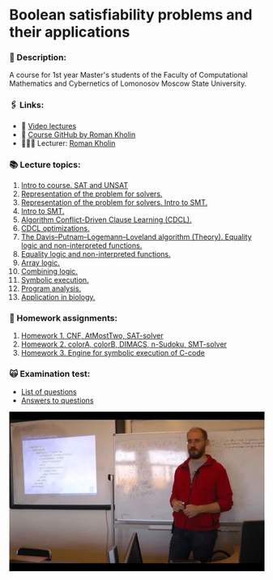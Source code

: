 # Boolean satisfiability problems and their applications

### 📝 Description:
A course for 1st year Master's students of the Faculty of Computational Mathematics and Cybernetics of Lomonosov Moscow State University.

### 🖇 Links:
* 🎥 [Video lectures](https://disk.yandex.ru/d/2O9UqG2zds1T6w)
* 🔗 [Course GitHub by Roman Kholin](https://github.com/RomanKholin94/Boolean-satisfiability-problem-and-application) 
* 👨🏼‍🏫 Lecturer: [Roman Kholin](https://istina.msu.ru/profile/romankholin94/)

### 📚 Lecture topics:
1. [Intro to course. SAT and UNSAT](https://github.com/Sharrish/boolean_satisfiability_problem_and_application/blob/main/lecture_presentations/lection01.pdf)
2. [Representation of the problem for solvers.](https://github.com/Sharrish/boolean_satisfiability_problem_and_application/blob/main/lecture_presentations/lection02.pdf)
3. [Representation of the problem for solvers. Intro to SMT.](https://github.com/Sharrish/boolean_satisfiability_problem_and_application/blob/main/lecture_presentations/lection03.pdf)
4. [Intro to SMT.](https://github.com/Sharrish/boolean_satisfiability_problem_and_application/blob/main/lecture_presentations/lection04.pdf)
5. [Algorithm Conflict-Driven Clause Learning (CDCL).](https://github.com/Sharrish/boolean_satisfiability_problem_and_application/blob/main/lecture_presentations/lection05.pdf)
6. [CDCL optimizations.](https://github.com/Sharrish/boolean_satisfiability_problem_and_application/blob/main/lecture_presentations/lection06.pdf)
7. [The Davis–Putnam–Logemann–Loveland algorithm (Theory). Equality logic and non-interpreted functions.](https://github.com/Sharrish/boolean_satisfiability_problem_and_application/blob/main/lecture_presentations/lection07.pdf)
8. [Equality logic and non-interpreted functions.](https://github.com/Sharrish/boolean_satisfiability_problem_and_application/blob/main/lecture_presentations/lection08.pdf)
9. [Array logic.](https://github.com/Sharrish/boolean_satisfiability_problem_and_application/blob/main/lecture_presentations/lection09.pdf)
10. [Combining logic.](https://github.com/Sharrish/boolean_satisfiability_problem_and_application/blob/main/lecture_presentations/lection10.pdf)
11. [Symbolic execution.](https://github.com/Sharrish/boolean_satisfiability_problem_and_application/blob/main/lecture_presentations/lection11.pdf)
12. [Program analysis.](https://github.com/Sharrish/boolean_satisfiability_problem_and_application/blob/main/lecture_presentations/lection12.pdf)
13. [Application in biology.](https://github.com/Sharrish/boolean_satisfiability_problem_and_application/blob/main/lecture_presentations/lection13.pdf)

### 🏡 Homework assignments:
1. [Homework 1. CNF, AtMostTwo, SAT-solver](https://github.com/Sharrish/boolean_satisfiability_problem_and_application/tree/main/hw1)
2. [Homework 2. colorA, colorB, DIMACS, n-Sudoku, SMT-solver](https://github.com/Sharrish/boolean_satisfiability_problem_and_application/tree/main/hw2)
3. [Homework 3. Engine for symbolic execution of C-code](https://github.com/Sharrish/boolean_satisfiability_problem_and_application/tree/main/hw3)

### 🙀 Examination test:
* [List of questions](https://github.com/Sharrish/boolean_satisfiability_problem_and_application/blob/main/exam/exam_questions.pdf)
* [Answers to questions](https://github.com/Sharrish/boolean_satisfiability_problem_and_application/blob/main/exam/exam_answers.pdf)

![](lection_image.png)